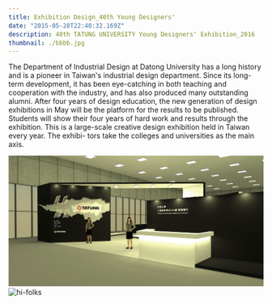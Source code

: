 ```yaml
---
title: Exhibition Design_40th Young Designers' 
date: "2015-05-28T22:40:32.169Z"
description: 40th TATUNG UNIVERSITY Young Designers' Exhibition_2016
thumbnail: ./bbbb.jpg
---
```

The Department of Industrial Design at Datong University has a long history and is a pioneer in Taiwan's industrial design department. Since its long-term development, it has been eye-catching in both teaching and cooperation with the industry, and has also produced many outstanding alumni.
After four years of design education, the new generation of design exhibitions in May will be the platform for the results to be published. Students will show their four years of hard work and results through the exhibition.
This is a large-scale creative design exhibition held in Taiwan every year. The exhibi- tors take the colleges and universities as the main axis.

![hi-folks](./ttu_1.jpg)
![hi-folks](./ttu_2.jpg)
